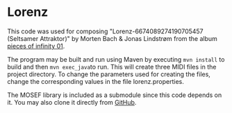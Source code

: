 # Lorenz

This code was used for composing "Lorenz-6674089274190705457 (Seltsamer Attraktor)" by Morten Bach & Jonas Lindstrøm from the album [pieces of infinity 01](https://promo.theorchard.com/0VNkK7jSZSr7CQNGq4Ny?fbclid=IwAR396l5asHEt6SK-2kbKJ5-bzyQGoTGuIGytP26PBcd9UwPyqJs48Lf92Zg).

The program may be built and run using Maven by executing `mvn install` to build and then `mvn exec_java`to run. This will create three MIDI files in the project directory. To change the parameters used for creating the files, change the corresponding values in the file lorenz.properties.

The MOSEF library is included as a submodule since this code depends on it. You may also clone it directly from [GitHub](https://github.com/jonas-lj/MOSEF).
